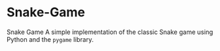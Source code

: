 # Snake-Game
Snake Game  A simple implementation of the classic Snake game using Python and the `pygame` library.
